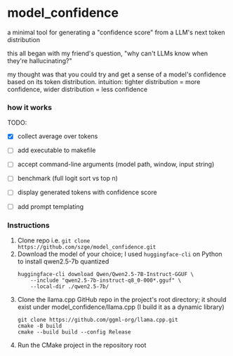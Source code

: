 # model_confidence
a minimal tool for generating a "confidence score" from a LLM's next token distribution

this all began with my friend's question, "why can't LLMs know when they're hallucinating?"

my thought was that you could try and get a sense of a model's confidence based on its token distribution.
intuition: tighter distribution = more confidence, wider distribution = less confidence

### how it works


TODO:
- [x] collect average over tokens
- [ ] add executable to makefile
- [ ] accept command-line arguments (model path, window, input string)
- [ ] benchmark (full logit sort vs top n)
- [ ] display generated tokens with confidence score
- [ ] add prompt templating


### Instructions
1. Clone repo i.e. `git clone https://github.com/szge/model_confidence.git`
2. Download the model of your choice; I used `huggingface-cli` on Python to install qwen2.5-7b quantized
    ```shell
    huggingface-cli download Qwen/Qwen2.5-7B-Instruct-GGUF \
        --include "qwen2.5-7b-instruct-q8_0-000*.gguf" \
        --local-dir ./qwen2.5-7b/
    ```
3. Clone the llama.cpp GitHub repo in the project's root directory; it should exist under model_confidence/llama.cpp (I build it as a dynamic library)
    ```shell
    git clone https://github.com/ggml-org/llama.cpp.git
    cmake -B build
    cmake --build build --config Release
    ```
4. Run the CMake project in the repository root
